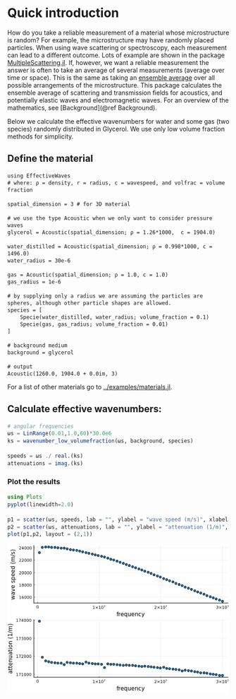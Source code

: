 # Quick introduction

How do you take a reliable measurement of a material whose microstructure is random? For example, the microstructure may have randomly placed particles. When using wave scattering or spectroscopy, each measurement can lead to a different outcome. Lots of example are shown in the package [MultipleScattering.jl](https://juliawavescattering.github.io/MultipleScattering.jl/dev/). If, however, we want a reliable measurement the answer is often to take an average of several measurements (average over time or space). This is the same as taking an [ensemble average](https://en.wikipedia.org/wiki/Statistical_ensemble_(mathematical_physics)) over all possible arrangements of the microstructure. This package calculates the ensemble average of scattering and transmission fields for acoustics, and potentially elastic waves and electromagnetic waves. For an overview of the mathematics, see [Background](@ref Background).

Below we calculate the effective wavenumbers for water and some gas (two species) randomly distributed in Glycerol. We use only low volume fraction methods for simplicity.

## Define the material
```jldoctest 1; output = false
using EffectiveWaves
# where: ρ = density, r = radius, c = wavespeed, and volfrac = volume fraction

spatial_dimension = 3 # for 3D material

# we use the type Acoustic when we only want to consider pressure waves
glycerol = Acoustic(spatial_dimension; ρ = 1.26*1000,  c = 1904.0)

water_distilled = Acoustic(spatial_dimension; ρ = 0.998*1000, c = 1496.0)
water_radius = 30e-6

gas = Acoustic(spatial_dimension; ρ = 1.0, c = 1.0)
gas_radius = 1e-6

# by supplying only a radius we are assuming the particles are spheres, although other particle shapes are allowed.
species = [
    Specie(water_distilled, water_radius; volume_fraction = 0.1)
    Specie(gas, gas_radius; volume_fraction = 0.01)
]

# background medium
background = glycerol

# output
Acoustic(1260.0, 1904.0 + 0.0im, 3)
```
For a list of other materials go to [../examples/materials.jl](../examples/materials.jl).

## Calculate effective wavenumbers:
```julia
# angular frequencies
ωs = LinRange(0.01,1.0,60)*30.0e6
ks = wavenumber_low_volumefraction(ωs, background, species)

speeds = ωs ./ real.(ks)
attenuations = imag.(ks)
```
### Plot the results
```julia
using Plots
pyplot(linewidth=2.0)

p1 = scatter(ωs, speeds, lab = "", ylabel = "wave speed (m/s)", xlabel = "frequency");
p2 = scatter(ωs, attenuations, lab = "", ylabel = "attenuation (1/m)", xlabel = "frequency");
plot(p1,p2, layout = (2,1))
```
![../speed_and_atten.png](../assets/speed_and_atten.png)
